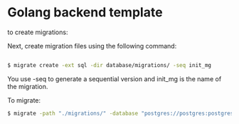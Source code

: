 # Golang backend template

to create migrations:

Next, create migration files using the following command:

```bash 

$ migrate create -ext sql -dir database/migrations/ -seq init_mg
```

You use -seq to generate a sequential version and init_mg is the name of the migration.

To migrate: 

```bash
$ migrate -path "./migrations/" -database "postgres://postgres:postgres@localhost:5432/postgres?sslmode=disable" up

```
